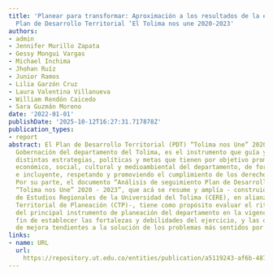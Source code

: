 ```yaml
---
title: 'Planear para transformar: Aproximación a los resultados de la ejecución del
  Plan de Desarrollo Territorial ‘El Tolima nos une 2020-2023'
authors:
- admin
- Jennifer Murillo Zapata
- Gessy Mongui Vargas
- Michael Inchima
- Jhohan Ruíz
- Junior Ramos
- Lilia Garzón Cruz
- Laura Valentina Villanueva
- William Rendón Caicedo
- Sara Guzmán Moreno
date: '2022-01-01'
publishDate: '2025-10-12T16:27:31.717878Z'
publication_types:
- report
abstract: El Plan de Desarrollo Territorial (PDT) “Tolima nos Une” 2020-2023, de la
  Gobernación del departamento del Tolima, es el instrumento que guía y articula las
  distintas estrategias, políticas y metas que tienen por objetivo promover el desarrollo
  económico, social, cultural y medioambiental del departamento, de forma democrática
  e incluyente, respetando y promoviendo el cumplimiento de los derechos humanos.
  Por su parte, el documento “Análisis de seguimiento Plan de Desarrollo Territorial
  “Tolima nos Une” 2020 - 2023”, que acá se resume y amplía - construido por el Centro
  de Estudios Regionales de la Universidad del Tolima (CERE), en alianza con el Consejo
  Territorial de Planeación (CTP)-, tiene como propósito evaluar el ritmo de la implementación
  del principal instrumento de planeación del departamento en la vigencia 2021, a
  fin de establecer las fortalezas y debilidades del ejercicio, y las oportunidades
  de mejora tendientes a la solución de los problemas más sentidos por las y los tolimenses
links:
- name: URL
  url: 
    https://repository.ut.edu.co/entities/publication/a5119243-af6b-487a-9c95-504f3ef94528
---
```

